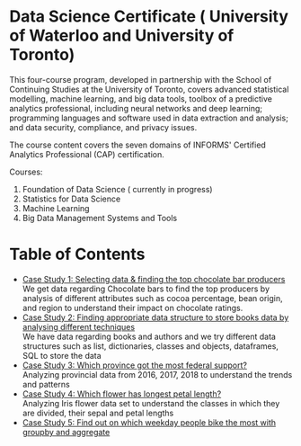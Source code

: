 # Data Science Certificate ( University of Waterloo and University of Toronto) 
This four-course program, developed in partnership with the School of Continuing Studies at the University of Toronto, covers advanced statistical modelling, machine learning, and big data tools, toolbox of a predictive analytics professional, including neural networks and deep learning; programming languages and software used in data extraction and analysis; and data security, compliance, and privacy issues.

The course content covers the seven domains of INFORMS' Certified Analytics Professional (CAP) certification. 

Courses:

1. Foundation of Data Science ( currently in progress)
2. Statistics for Data Science
3. Machine Learning
4. Big Data Management Systems and Tools

Table of Contents
=================


* [Case Study 1: Selecting data & finding the top chocolate bar producers](https://github.com/amanjot-git/data-science-UofT/blob/main/Top%2010%20producers%20of%20chocolate%20and%20highest%20rated%20chocolate%20bar%20producers.ipynb)
  <br>We get data regarding Chocolate bars to find the top producers by analysis of different attributes such as cocoa percentage, bean origin, and region to understand their impact on chocolate ratings.
* [Case Study 2: Finding appropriate data structure to store books data by analysing different techniques](https://github.com/amanjot-git/data-science-UofT/blob/main/Analyzing%20Books%20and%20Authors.ipynb)
  <br> We have data regarding books and authors and we try different data structures such as list, dictionaries, classes and objects, dataframes, SQL to store the data
* [Case Study 3: Which province got the most federal support?](https://github.com/amanjot-git/data-science-UofT/blob/main/Analyzing%20Provincial%20Support.ipynb)
  <br> Analyzing provincial data from 2016, 2017, 2018 to understand the trends and patterns
* [Case Study 4: Which flower has longest petal length?](https://github.com/amanjot-git/data-science-UofT/blob/main/Analyzing%20the%20Iris%20Flower%20Data%20Set.ipynb)
  <br> Analyzing Iris flower data set to understand the classes in which they are divided, their sepal and petal lengths
* [Case Study 5: Find out on which weekday people bike the most with groupby and aggregate]()
  <br> 
